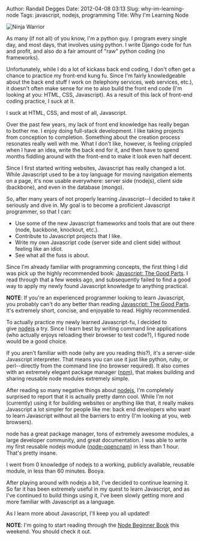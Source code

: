 Author: Randall Degges
Date: 2012-04-08 03:13
Slug: why-im-learning-node
Tags: javascript, nodejs, programming
Title: Why I'm Learning Node


![Ninja Warrior][]

As many (if not all) of you know, I'm a python guy. I program every single day,
and most days, that involves using python. I write Django code for fun and
profit, and also do a fair amount of "raw" python coding (no frameworks).

Unfortunately, while I do a lot of kickass back end coding, I don't often get a
chance to practice my front-end kung fu. Since I'm fairly knowledgeable about
the back end stuff I work on (telephony services, web services, etc.), it
doesn't often make sense for me to also build the front end code (I'm looking
at you: HTML, CSS, Javascript). As a result of this lack of front-end coding
practice, I suck at it.

I suck at HTML, CSS, and most of all, Javascript.

Over the past few years, my lack of front end knowledge has really began to
bother me. I enjoy doing full-stack development. I like taking projects from
conception to completion. Something about the creation process resonates really
well with me. What I don't like, however, is feeling crippled when I have an
idea, write the back end for it, and then have to spend months fiddling around
with the front-end to make it look even half decent.

Since I first started writing websites, Javascript has really changed a lot.
While Javascript used to be a toy language for moving navigation elements on a
page, it's now usable everywhere: server side (nodejs), client side (backbone),
and even in the database (mongo).

So, after many years of not properly learning Javascript--I decided to take it
seriously and dive in. My goal is to become a proficient Javascript programmer,
so that I can:

-   Use some of the new Javascript frameworks and tools that are out there
    (node, backbone, knockout, etc.).
-   Contribute to Javascript projects that I like.
-   Write my own Javascript code (server side and client side) without feeling
    like an idiot.
-   See what all the fuss is about.

Since I'm already familiar with programming concepts, the first thing I did was
pick up the highly recommended book: [Javascript: The Good Parts][]. I read
through that a few weeks ago, and subsequently failed to find a good way to
apply my newly found Javascript knowledge to anything practical.

**NOTE**: If you're an experienced programmer looking to learn Javascript, you
probably can't do any better than reading [Javascript: The Good Parts][]. It's
extremely short, concise, and enjoyable to read. Highly recommended.

To actually practice my newly learned Javascript-fu, I decided to
give [nodejs][] a try. Since I learn best by writing command line applications
(who actually enjoys reloading their browser to test code?), I figured node
would be a good choice.

If you aren't familiar with node (why are you reading this?), it's a server-side
Javascript interpreter. That means you can use it just like python, ruby, or
perl--directly from the command line (no browser required). It also comes with
an extremely elegant package manager ([npm][]), that makes building and sharing
reusable node modules extremely simple.

After reading so many negative things about [nodejs][nodejs is cancer], I'm
completely surprised to report that it is actually pretty damn cool. While I'm
not (currently) using it for building websites or anything like that, it really
makes Javascript a lot simpler for people like me: back end developers who want
to learn Javascript without all the barriers to entry (I'm looking at you, web
browsers).

node has a great package manager, tons of extremely awesome modules, a large
developer community, and great documentation. I was able to write my first
reusable nodejs module ([node-opencnam][]) in less than 1 hour. That's pretty
insane.

I went from 0 knowledge of nodejs to a working, publicly available, reusable
module, in less than 60 minutes. Booya.

After playing around with nodejs a bit, I've decided to continue learning it. So
far it has been extremely useful in my quest to learn Javascript, and as I've
continued to build things using it, I've been slowly getting more and more
familiar with Javascript as a language.

As I learn more about Javascript, I'll keep you all updated!

**NOTE**: I'm going to start reading through the [Node Beginner Book][] this
weekend. You should check it out.


  [Ninja Warrior]: /static/images/ninja-warrior.png "Ninja Warrior Sketch"
  [Javascript: The Good Parts]: http://www.amazon.com/gp/product/0596517742/ref=as_li_ss_tl?ie=UTF8&tag=rdegges-20&linkCode=as2&camp=1789&creative=390957&creativeASIN=0596517742 "Javascript: The Good Parts"
  [nodejs]: http://nodejs.org/ "nodejs"
  [npm]: http://npmjs.org/ "npm"
  [nodejs is cancer]: http://teddziuba.com/2011/10/node-js-is-cancer.html "nodejs is cancer"
  [node-opencnam]: https://github.com/telephonyresearch/node-opencnam "node-opencnam"
  [Node Beginner Book]: http://www.nodebeginner.org/ "Node Beginner"
